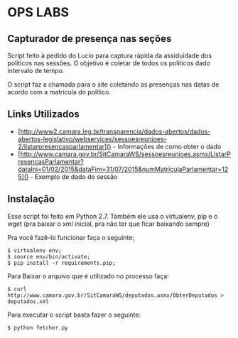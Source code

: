 # OPS LABS
## Capturador de presença nas seções

Script feito à pedido do Lucio para captura rápida da assiduidade dos políticos nas sessões. O objetivo é coletar de todos os politicos dado intervalo de tempo.

O script faz a chamada para o site coletando as presenças nas datas de acordo com a matrícula do político.

## Links Utilizados
* [http://www2.camara.leg.br/transparencia/dados-abertos/dados-abertos-legislativo/webservices/sessoesreunioes-2/listarpresencasparlamentar]() - Informações de como obter o dado
* [http://www.camara.gov.br/SitCamaraWS/sessoesreunioes.asmx/ListarPresencasParlamentar?dataIni=01/02/2015&dataFim=31/07/2015&numMatriculaParlamentar=125]() - Exemplo de dado de sessão

## Instalação
Esse script foi feito em Python 2.7. Também ele usa o virtualenv, pip e o wget (pra baixar o xml inicial, pra não ter que ficar baixando sempre)

Pra você fazê-lo funcionar faça o seguinte;

    $ virtualenv env;
    $ source env/bin/activate;
    $ pip install -r requirements.pip;


Para Baixar o arquivo que é utilizado no processo faça:

    $ curl http://www.camara.gov.br/SitCamaraWS/deputados.asmx/ObterDeputados > deputados.xml

Para executar o script basta fazer o seguinte:

    $ python fetcher.py

